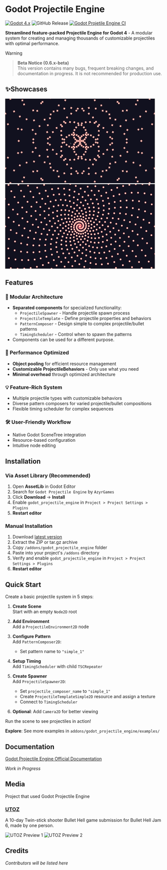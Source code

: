 # Godot Projectile Engine
[![Godot 4.x](https://img.shields.io/badge/Godot-4.x-%23478cbf)](https://godotengine.org)
![GitHub Release](https://img.shields.io/github/v/release/AzyrGames/GodotProjectileEngine)
[![Godot Projetile Engine CI](https://github.com/AzyrGames/GodotProjectileEngine/actions/workflows/godot_projectile_engine-ci.yml/badge.svg)](https://github.com/AzyrGames/GodotProjectileEngine/actions/workflows/godot_projectile_engine-ci.yml)


**Streamlined feature-packed Projectile Engine for Godot 4** - A modular system for creating and managing thousands of customizable projectiles with optimal performance.

> [!WARNING]  

> **Beta Notice (0.6.x-beta)**  
> This version contains many bugs, frequent breaking changes, and documentation in progress. It is not recommended for production use.
## ✨Showcases
<img width="480" height="270" alt="Godot Projectile Engine showcase 1" src="https://github.com/AzyrGames/GodotProjectileEngine/blob/main/showcases/Media/2025-07-22-093611_hyprshot.png?raw=true" /> <img width="480" height="270" alt="Godot Projectile Engine showcase 1" src="https://github.com/AzyrGames/GodotProjectileEngine/blob/main/showcases/Media/2025-07-22-094046_hyprshot.png?raw=true" />

## Features

### 🧩 Modular Architecture
- **Separated components** for specialized functionality:
  - `ProjectileSpawner` - Handle projectile spawn process
  - `ProjectileTemplate` - Define projectile properties and behaviors
  - `PatternComposer` - Design simple to complex projectile/bullet patterns
  - `TimingScheduler` - Control when to spawn the patterns
- Components can be used for a different purpose.

### 🚀 Performance Optimized
- **Object pooling** for efficient resource management
- **Customizable ProjectileBehaviors** - Only use what you need
- **Minimal overhead** through optimized architecture

### 💡 Feature-Rich System
- Multiple projectile types with customizable behaviors
- Diverse pattern composers for varied projectile/bullet compositions
- Flexible timing scheduler for complex sequences

### 🛠️ User-Friendly Workflow
- Native Godot SceneTree integration
- Resource-based configuration
- Intuitive node editing

## Installation

### Via Asset Library (Recommended)
1. Open **AssetLib** in Godot Editor
2. Search for `Godot Projectile Engine` by `AzyrGames`
3. Click **Download** → **Install**
4. Enable `godot_projectile_engine` in `Project > Project Settings > Plugins`
5. **Restart editor**

### Manual Installation
1. Download [latest version](https://github.com/AzyrGames/GodotProjectileEngine/releases)
2. Extract the ZIP or tar.gz archive
3. Copy `/addons/godot_projectile_engine` folder
4. Paste into your project's `/addons` directory
5. Verify and enable `godot_projectile_engine` in `Project > Project Settings > Plugins`
6. **Restart editor**

## Quick Start
Create a basic projectile system in 5 steps:

1. **Create Scene**  
   Start with an empty `Node2D` root

2. **Add Environment**  
   Add a `ProjectileEnvironment2D` node

3. **Configure Pattern**  
   Add `PatternComposer2D`:
   - Set pattern name to `"simple_1"`

4. **Setup Timing**  
   Add `TimingScheduler` with child `TSCRepeater`

5. **Create Spawner**  
   Add `ProjectileSpawner2D`:
   - Set `projectile_composer_name` to `"simple_1"`
   - Create `ProjectileTemplateSimple2D` resource and assign a texture
   - Connect to `TimingScheduler`

6. **Optional**: Add `Camera2D` for better viewing

Run the scene to see projectiles in action!

**Explore**: See more examples in `addons/godot_projectile_engine/examples/`

## Documentation

[Godot Projectile Engine Official Documentation](https://azyrgames.github.io/GodotProjectileEngine/)

*Work in Progress*  


## Media
Project that used Godot Projectile Engine
### [UTOZ](https://azyrgames.itch.io/utoz)
A 10-day Twin-stick shooter Bullet Hell game submission for Bullet Hell Jam 6, made by one person.

<img width="480" height="270" alt="UTOZ Preview 1" src="https://img.itch.zone/aW1hZ2UvMzU0NzQyNS8yMTE1NDE1OC5wbmc=/original/JsVEFO.png" /> <img width="480" height="270" alt="UTOZ Preview 2" src="https://img.itch.zone/aW1hZ2UvMzU0NzQyNS8yMTE1NDIzNi5wbmc=/original/UQ9ZpH.png" />

## Credits
*Contributors will be listed here*
